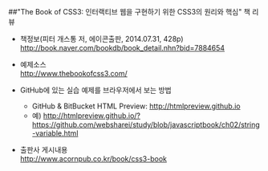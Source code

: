 ##"The Book of CSS3: 인터랙티브 웹을 구현하기 위한 CSS3의 원리와 핵심" 책 리뷰

* 책정보(피터 개스통 저, 에이콘출판, 2014.07.31, 428p)<br>
  http://book.naver.com/bookdb/book_detail.nhn?bid=7884654

* 예제소스<br>
  http://www.thebookofcss3.com/

* GitHub에 있는 실습 예제를 브라우저에서 보는 방법<br>
  - GitHub & BitBucket HTML Preview: http://htmlpreview.github.io<br>
  - 예) http://htmlpreview.github.io/?https://github.com/websharei/study/blob/javascriptbook/ch02/string-variable.html

* 출판사 게시내용<br>
  http://www.acornpub.co.kr/book/css3-book
